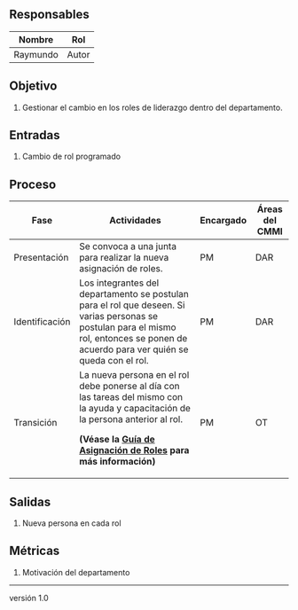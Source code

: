 ## Responsables

Nombre     | Rol
-----------|------------------
Raymundo   | Autor

## Objetivo
1. Gestionar el cambio en los roles de liderazgo dentro del departamento.

## Entradas
1. Cambio de rol programado

## Proceso
<table>
  <thead>
    <tr>
      <th>Fase</th>
      <th>Actividades</th>
      <th>Encargado</th>
      <th>Áreas del CMMI</th>
    </tr>
  </thead>
  <tbody>
    <tr>
      <td>Presentación</td>
      <td>Se convoca a una junta para realizar la nueva asignación de roles.</td>
      <td>PM</td>
      <td>DAR</td>
    </tr>
    <tr>
      <td>Identificación</td>
      <td>Los integrantes del departamento se postulan para el rol que deseen.      
      Si varias personas se postulan para el mismo rol, entonces se ponen de acuerdo para ver quién se queda con el rol.
      </td>
      <td>PM</td>
      <td>DAR</td>
    </tr>
    <tr>
      <td>Transición</td>
      <td>La nueva persona en el rol debe ponerse al día con las tareas del mismo con la ayuda y capacitación de la persona anterior al rol.
      <p><strong>
      (Véase la <a href="https://github.com/novaDepto/Nova/wiki/Gu%C3%ADa-de-asignaci%C3%B3n-de-roles">Guía de Asignación de Roles</a> para más información)</strong></p>
      </td>
      <td>PM</td>
      <td>OT</td>
    </tr>
  </tbody>
</table>

## Salidas
1. Nueva persona en cada rol

## Métricas
1. Motivación del departamento

***
versión 1.0